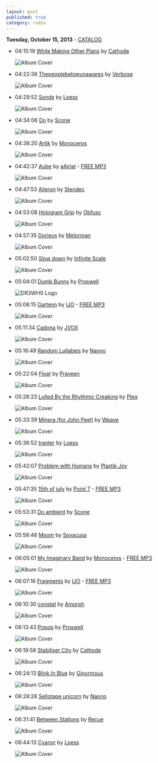```yaml
---
layout: post
published: true
category: radio
---
```


**Tuesday, October 15, 2013** - [CATALOG](/2013/10/15/monoceros-radio-catalog)

*   04:15:19  [While Making Other Plans](http://goo.gl/8Ln7yW) by [Cathode](http://www.last.fm/music/Cathode)

    ![Album Cover](http://userserve-ak.last.fm/serve/174s/16432517.jpg "Special Measures")

*   04:22:36  [Thepeoplebelowunawares](http://goo.gl/mBzkTH) by [Verbose](http://www.last.fm/music/Verbose)

    ![Album Cover](http://userserve-ak.last.fm/serve/174s/10296611.jpg "Wonder")

*   04:29:52  [Sonde](http://goo.gl/CQsw4i) by [Loess](http://www.last.fm/music/Loess)

    ![Album Cover](http://userserve-ak.last.fm/serve/174s/3846903.jpg "Wind And Water")

*   04:34:06  [Do](http://goo.gl/If1aVq) by [Scone](http://www.last.fm/music/Scone)

    ![Album Cover](http://userserve-ak.last.fm/serve/174s/88240395.png "Maze")

*   04:38:20  [Artik](http://goo.gl/Rt6fuE) by [Monoceros](http://www.last.fm/music/Monoceros)

    ![Album Cover](http://userserve-ak.last.fm/serve/174s/11191007.jpg "Imaginary_EP")

*   04:42:37  [Aube](http://goo.gl/0KkO3T) by [aAirial](http://www.last.fm/music/aAirial) - [FREE MP3](http://goo.gl/IyZcn6)

    ![Album Cover](http://userserve-ak.last.fm/serve/174s/33500389.jpg "le fil du temps")

*   04:47:53  [Aileron](http://goo.gl/fdKcpH) by [Stendec](http://www.last.fm/music/Stendec)

    ![Album Cover](http://userserve-ak.last.fm/serve/174s/86430269.jpg "A Study of 'And'")

*   04:53:08  [Hologram Grip](http://goo.gl/csYLH6) by [Obfusc](http://www.last.fm/music/Obfusc)

    ![Album Cover](http://userserve-ak.last.fm/serve/174s/75782334.jpg "Midnight Dome")

*   04:57:35  [Dorieus](http://goo.gl/aWyifp) by [Melorman](http://www.last.fm/music/Melorman)

    ![Album Cover](http://userserve-ak.last.fm/serve/174s/71031312.jpg "After Noon")

*   05:02:50  [Slow down](http://goo.gl/e1KzAU) by [Infinite Scale](http://www.last.fm/music/Infinite+Scale)

    ![Album Cover](http://userserve-ak.last.fm/serve/174s/26057697.jpg "Ad Infinitum")

*   05:04:01  [Dumb Bunny](http://goo.gl/MQPySo) by [Proswell](http://www.last.fm/music/Proswell)

    ![DR3WH0 Logo](https://dl.dropboxusercontent.com/u/8239797/DR3WH0.png "DR3WH0 RadioBlog")

*   05:08:15  [Gartenn](http://goo.gl/IU9uyO) by [IJO](http://www.last.fm/music/IJO) - [FREE MP3](http://goo.gl/TTd8UV)

    ![Album Cover](http://cdn.last.fm/flatness/catalogue/noimage/2/default_album_medium.png "Computer Pop EP (Sutemos013)")

*   05:11:34  [Cadona](http://goo.gl/w8MI7D) by [JVOX](http://www.last.fm/music/JVOX)

    ![Album Cover](http://userserve-ak.last.fm/serve/174s/32901323.jpg "Shuffling Data")

*   05:16:49  [Random Lullabies](http://goo.gl/KSuTc1) by [Naono](http://www.last.fm/music/Naono)

    ![Album Cover](http://userserve-ak.last.fm/serve/174s/44596311.jpg "Sleepy Pebbles")

*   05:22:04  [Float](http://goo.gl/txZHpH) by [Praveen](http://www.last.fm/music/Praveen)

    ![Album Cover](http://userserve-ak.last.fm/serve/174s/63357733.jpg "Backed by Spirits")

*   05:28:23  [Lulled By the Rhythmic Creaking](http://goo.gl/pfyQ7n) by [Pleq](http://www.last.fm/music/Pleq)

    ![Album Cover](http://userserve-ak.last.fm/serve/174s/53724649.jpg "The Seed")

*   05:33:39  [Minera (for John Peel)](http://goo.gl/MCmVYm) by [Weave](http://www.last.fm/music/Weave)

    ![Album Cover](http://userserve-ak.last.fm/serve/174s/10931075.jpg "of the nature tone")

*   05:36:52  [tranter](http://goo.gl/BYTxyK) by [Loess](http://www.last.fm/music/Loess)

    ![Album Cover](http://userserve-ak.last.fm/serve/174s/67570860.jpg "Burrows")

*   05:42:07  [Problem with Humans](http://goo.gl/m4rK9I) by [Plastik Joy](http://www.last.fm/music/Plastik+Joy)

    ![Album Cover](http://userserve-ak.last.fm/serve/174s/27655613.jpg "3:03")

*   05:47:35  [15th of july](http://goo.gl/bct2o3) by [Point 7](http://www.last.fm/music/Point+7) - [FREE MP3](http://goo.gl/TpiqvQ)

    ![Album Cover](http://userserve-ak.last.fm/serve/174s/19586015.jpg "What")

*   05:53:31  [Do ambient](http://goo.gl/4HHw7f) by [Scone](http://www.last.fm/music/Scone)

    ![Album Cover](http://userserve-ak.last.fm/serve/174s/71028816.jpg "Maze ambients")

*   05:58:46  [Moom](http://goo.gl/e020as) by [Sovacusa](http://www.last.fm/music/Sovacusa)

    ![Album Cover](http://userserve-ak.last.fm/serve/174s/19571899.jpg "Everything Is Green")

*   06:05:01  [My Imaginary Band](http://goo.gl/iGVjjq) by [Monoceros](http://www.last.fm/music/Monoceros) - [FREE MP3](http://goo.gl/ceUfZ0)

    ![Album Cover](http://userserve-ak.last.fm/serve/174s/67814396.jpg "Intelligent Toys 4 (Sutemos019)")

*   06:07:16  [Fragments](http://goo.gl/nHvKFx) by [IJO](http://www.last.fm/music/IJO) - [FREE MP3](http://goo.gl/faiOEI)

    ![Album Cover](http://userserve-ak.last.fm/serve/174s/38750305.jpg "Selektida (Sutemos026)")

*   06:10:30  [constat](http://goo.gl/CX17D8) by [Amorph](http://www.last.fm/music/Amorph)

    ![Album Cover](http://userserve-ak.last.fm/serve/174s/50315549.jpg "aléas")

*   06:13:43  [Popop](http://goo.gl/EEyuo7) by [Proswell](http://www.last.fm/music/Proswell)

    ![Album Cover](http://userserve-ak.last.fm/serve/174s/8850515.jpg "Merck Mix 4")

*   06:19:58  [Stabiliser City](http://goo.gl/KRbhYk) by [Cathode](http://www.last.fm/music/Cathode)

    ![Album Cover](http://userserve-ak.last.fm/serve/174s/28912263.gif "Sparkle Plenty")

*   06:24:13  [Blink In Blue](http://goo.gl/U5vkSI) by [Ginormous](http://www.last.fm/music/Ginormous)

    ![Album Cover](http://userserve-ak.last.fm/serve/174s/71217828.jpg "At Night, Under Artificial Light")

*   06:28:28  [Sellotape unicorn](http://goo.gl/VDzJoo) by [Naono](http://www.last.fm/music/Naono)

    ![Album Cover](http://userserve-ak.last.fm/serve/174s/44596311.jpg "Sleepy Pebbles")

*   06:31:41  [Between Stations](http://goo.gl/0WuYK4) by [Recue](http://www.last.fm/music/Recue)

    ![Album Cover](http://userserve-ak.last.fm/serve/174s/14805691.jpg "Between Stations Ep")

*   06:44:13  [Cyanor](http://goo.gl/AvCocJ) by [Loess](http://www.last.fm/music/Loess)

    ![Album Cover](http://userserve-ak.last.fm/serve/174s/67570860.jpg "Burrows")

